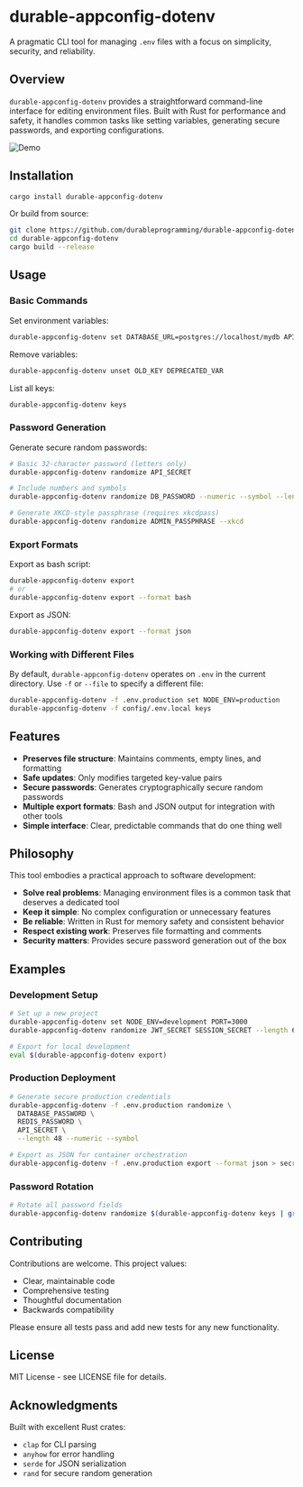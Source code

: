 # durable-appconfig-dotenv

A pragmatic CLI tool for managing `.env` files with a focus on simplicity, security, and reliability.

## Overview

`durable-appconfig-dotenv` provides a straightforward command-line interface for editing environment files. Built with Rust for performance and safety, it handles common tasks like setting variables, generating secure passwords, and exporting configurations.

![Demo](demo/demo.gif)

## Installation

```bash
cargo install durable-appconfig-dotenv
```

Or build from source:

```bash
git clone https://github.com/durableprogramming/durable-appconfig-dotenv.git
cd durable-appconfig-dotenv
cargo build --release
```

## Usage

### Basic Commands

Set environment variables:
```bash
durable-appconfig-dotenv set DATABASE_URL=postgres://localhost/mydb API_KEY=secret123
```

Remove variables:
```bash
durable-appconfig-dotenv unset OLD_KEY DEPRECATED_VAR
```

List all keys:
```bash
durable-appconfig-dotenv keys
```

### Password Generation

Generate secure random passwords:
```bash
# Basic 32-character password (letters only)
durable-appconfig-dotenv randomize API_SECRET

# Include numbers and symbols
durable-appconfig-dotenv randomize DB_PASSWORD --numeric --symbol --length 48

# Generate XKCD-style passphrase (requires xkcdpass)
durable-appconfig-dotenv randomize ADMIN_PASSPHRASE --xkcd
```

### Export Formats

Export as bash script:
```bash
durable-appconfig-dotenv export
# or
durable-appconfig-dotenv export --format bash
```

Export as JSON:
```bash
durable-appconfig-dotenv export --format json
```

### Working with Different Files

By default, `durable-appconfig-dotenv` operates on `.env` in the current directory. Use `-f` or `--file` to specify a different file:

```bash
durable-appconfig-dotenv -f .env.production set NODE_ENV=production
durable-appconfig-dotenv -f config/.env.local keys
```

## Features

- **Preserves file structure**: Maintains comments, empty lines, and formatting
- **Safe updates**: Only modifies targeted key-value pairs
- **Secure passwords**: Generates cryptographically secure random passwords
- **Multiple export formats**: Bash and JSON output for integration with other tools
- **Simple interface**: Clear, predictable commands that do one thing well

## Philosophy

This tool embodies a practical approach to software development:

- **Solve real problems**: Managing environment files is a common task that deserves a dedicated tool
- **Keep it simple**: No complex configuration or unnecessary features
- **Be reliable**: Written in Rust for memory safety and consistent behavior
- **Respect existing work**: Preserves file formatting and comments
- **Security matters**: Provides secure password generation out of the box

## Examples

### Development Setup

```bash
# Set up a new project
durable-appconfig-dotenv set NODE_ENV=development PORT=3000
durable-appconfig-dotenv randomize JWT_SECRET SESSION_SECRET --length 64 --symbol

# Export for local development
eval $(durable-appconfig-dotenv export)
```

### Production Deployment

```bash
# Generate secure production credentials
durable-appconfig-dotenv -f .env.production randomize \
  DATABASE_PASSWORD \
  REDIS_PASSWORD \
  API_SECRET \
  --length 48 --numeric --symbol

# Export as JSON for container orchestration
durable-appconfig-dotenv -f .env.production export --format json > secrets.json
```

### Password Rotation

```bash
# Rotate all password fields
durable-appconfig-dotenv randomize $(durable-appconfig-dotenv keys | grep -E '(PASSWORD|SECRET|KEY)')
```

## Contributing

Contributions are welcome. This project values:

- Clear, maintainable code
- Comprehensive testing
- Thoughtful documentation
- Backwards compatibility

Please ensure all tests pass and add new tests for any new functionality.

## License

MIT License - see LICENSE file for details.

## Acknowledgments

Built with excellent Rust crates:

- `clap` for CLI parsing
- `anyhow` for error handling
- `serde` for JSON serialization
- `rand` for secure random generation

